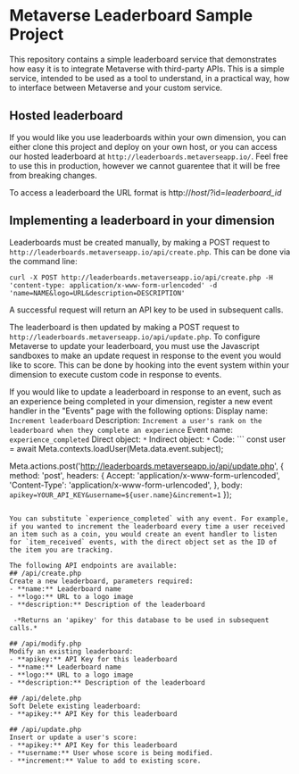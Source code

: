 # Metaverse Leaderboard Sample Project
This repository contains a simple leaderboard service that demonstrates how easy it is to integrate Metaverse with third-party APIs. This is a simple service, intended to be used as a tool to understand, in a practical way, how to interface between Metaverse and your custom service.

## Hosted leaderboard
If you would like you use leaderboards within your own dimension, you can either clone this project and deploy on your own host, or you can access our hosted leaderboard at `http://leaderboards.metaverseapp.io/`. Feel free to use this in production, however we cannot guarentee that it will be free from breaking changes.

To access a leaderboard the URL format is http://*host*/?id=*leaderboard_id*

## Implementing a leaderboard in your dimension
Leaderboards must be created manually, by making a POST request to `http://leaderboards.metaverseapp.io/api/create.php`. This can be done via the command line:

```
curl -X POST http://leaderboards.metaverseapp.io/api/create.php -H 'content-type: application/x-www-form-urlencoded' -d 'name=NAME&logo=URL&description=DESCRIPTION'
```

A successful request will return an API key to be used in subsequent calls.

The leaderboard is then updated by making a POST request to `http://leaderboards.metaverseapp.io/api/update.php`. To configure Metaverse to update your leaderboard, you must use the Javascript sandboxes to make an update request in response to the event you would like to score. This can be done by hooking into the event system within your dimension to execute custom code in response to events.

If you would like to update a leaderboard in response to an event, such as an experience being completed in your dimension, register a new event handler in the "Events" page with the following options:
Display name: `Increment leaderboard`
Description: `Increment a user's rank on the leaderboard when they complete an experience`
Event name: `experience_completed`
Direct object: `*`
Indirect object: `*`
Code: ```
const user = await Meta.contexts.loadUser(Meta.data.event.subject);

Meta.actions.post('http://leaderboards.metaverseapp.io/api/update.php', {
  method: 'post',
  headers: {
    Accept: 'application/x-www-form-urlencoded',
    'Content-Type': 'application/x-www-form-urlencoded',
  },
  body: `apikey=YOUR_API_KEY&username=${user.name}&increment=1`
});
```

You can substitute `experience_completed` with any event. For example, if you wanted to increment the leaderboard every time a user received an item such as a coin, you would create an event handler to listen for `item_received` events, with the direct object set as the ID of the item you are tracking.

The following API endpoints are available:
## /api/create.php
Create a new leaderboard, parameters required:
- **name:** Leaderboard name
- **logo:** URL to a logo image
- **description:** Description of the leaderboard

 -*Returns an 'apikey' for this database to be used in subsequent calls.*

## /api/modify.php
Modify an existing leaderboard:
- **apikey:** API Key for this leaderboard
- **name:** Leaderboard name
- **logo:** URL to a logo image
- **description:** Description of the leaderboard

## /api/delete.php
Soft Delete existing leaderboard:
- **apikey:** API Key for this leaderboard

## /api/update.php
Insert or update a user's score:
- **apikey:** API Key for this leaderboard
- **username:** User whose score is being modified.
- **increment:** Value to add to existing score.
